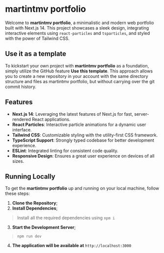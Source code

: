 # martintmv portfolio

Welcome to **martintmv portfolio**, a minimalistic and modern web portfolio built with Next.js 14. This project showcases a sleek design, integrating interactive elements using `react-particles` and `tsparticles`, and styled with the power of Tailwind CSS.

## Use it as a template

To kickstart your own project with **martintmv portfolio** as a foundation, simply utilize the GitHub feature **Use this template**. This approach allows you to create a new repository in your account with the same directory structure and files as martintmv portfolio, but without carrying over the git commit history. 

## Features

- **Next.js 14**: Leveraging the latest features of Next.js for fast, server-rendered React applications.
- **React Particles**: Interactive particle animations for a dynamic user interface.
- **Tailwind CSS**: Customizable styling with the utility-first CSS framework.
- **TypeScript Support**: Strongly typed codebase for better development experience.
- **ESLint**: Integrated linting for consistent code quality.
- **Responsive Design**: Ensures a great user experience on devices of all sizes.

## Running Locally

To get the **martintmv portfolio** up and running on your local machine, follow these steps:

1. **Clone the Repository**;
2. **Install Dependencies**;
> Install all the required dependencies using `npm i`

3. **Start the Development Server**;
> `npm run dev`

4. **The application will be available at** `http://localhost:3000`